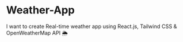 # Weather-App
I want to create Real-time weather app using React.js, Tailwind CSS &amp; OpenWeatherMap API 🌦️

